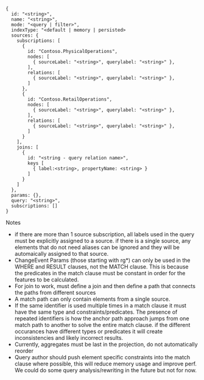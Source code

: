 ```
{
  id: "<string>",
  name: "<string>",
  mode: "<query | filter>",
  indexType: "<default | memory | persisted>
  sources: {
    subscriptions: [
      {
        id: "Contoso.PhysicalOperations",
        nodes: [
          { sourceLabel: "<string>", querylabel: "<string>" },
        ],
        relations: [
          { sourceLabel: "<string>", querylabel: "<string>" },
        ]
      },
      {
        id: "Contoso.RetailOperations",
        nodes: [
          { sourceLabel: "<string>", querylabel: "<string>" },
        ],
        relations: [
          { sourceLabel: "<string>", querylabel: "<string>" },
        ]
      }
    ],
    joins: [
      {
        id: "<string - query relation name>",
        keys [
          { label:<string>, propertyName: <string> }
        ]
      }
    ]  
  },
  params: {},
  query: "<string>",
  subscriptions: []
}
```

Notes
- if there are more than 1 source subscription, all labels used in the query must be explicitly assigned to a source. if there is a single source, any elements that do not need aliases can be ignored and they will be automaically assigned to that source.
- ChangeEvent Params (those starting with rg*) can only be used in the WHERE and RESULT clauses, not the MATCH clause. This is because the predicates in the match clause must be constant in order for the features to be calculated.
- For join to work, must define a join and then define a path that connects the paths from different sources
- A match path can only contain elements from a single source.
- If the same identifier is used multiple times in a match clause it must have the same type and constraints/predicates. The presence of repeated identifiers is how the anchor path approach jumps from one match path to another to solve the entire match clause. if the different occurances have different types or predicates it will create inconsistencies and likely incorrect results.
- Currently, aggregates must be last in the projection, do not automatically reorder
- Query author should push element specific constraints into the match clause where possible, this will reduce memory usage and improve perf. We could do some query analysis/rewriting in the future but not for now.